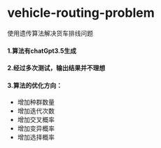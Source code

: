 # vehicle-routing-problem
使用遗传算法解决货车排线问题

#### 1.算法有chatGpt3.5生成
#### 2.经过多次测试，输出结果并不理想
#### 3.算法的优化方向：
- 增加种群数量 
- 增加迭代次数 
- 增加交叉概率 
- 增加变异概率 
- 增加选择概率